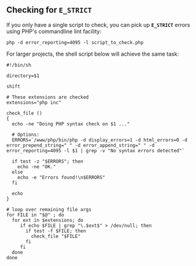 Checking for **`E_STRICT`**
---------------------------

If you only have a single script to check, you can pick up
**`E_STRICT`** errors using PHP's commandline lint facility:

``` shell
php -d error_reporting=4095 -l script_to_check.php
```

For larger projects, the shell script below will achieve the same task:

``` shell
#!/bin/sh

directory=$1

shift

# These extensions are checked
extensions="php inc"

check_file ()
{
  echo -ne "Doing PHP syntax check on $1 ..."

  # Options:
  ERRORS=`/www/php/bin/php -d display_errors=1 -d html_errors=0 -d error_prepend_string=" " -d error_append_string=" " -d error_reporting=4095 -l $1 | grep -v "No syntax errors detected"`

  if test -z "$ERRORS"; then
    echo -ne "OK."
  else
    echo -e "Errors found!\n$ERRORS"
  fi

  echo
}

# loop over remaining file args
for FILE in "$@" ; do
  for ext in $extensions; do
     if echo $FILE | grep "\.$ext$" > /dev/null; then
       if test -f $FILE; then
         check_file "$FILE"
       fi
     fi
  done
done
```

